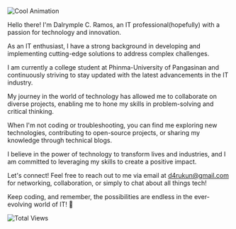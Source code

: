 ![Cool Animation](https://i.gifer.com/6M8G.gif)


Hello there! I'm Dalrymple C. Ramos, an IT professional(hopefully) with a passion for technology and innovation.

As an IT enthusiast, I have a strong background in developing and implementing cutting-edge solutions to address complex challenges.

I am currently a college student at Phinma-University of Pangasinan and continuously striving to stay updated with the latest advancements in the IT industry.

My journey in the world of technology has allowed me to collaborate on diverse projects, enabling me to hone my skills in problem-solving and critical thinking.

When I'm not coding or troubleshooting, you can find me exploring new technologies, contributing to open-source projects, or sharing my knowledge through technical blogs.

I believe in the power of technology to transform lives and industries, and I am committed to leveraging my skills to create a positive impact.

Let's connect! Feel free to reach out to me via email at d4rukun@gmail.com for networking, collaboration, or simply to chat about all things tech!

Keep coding, and remember, the possibilities are endless in the ever-evolving world of IT! 🚀

![Total Views](https://img.shields.io/badge/dynamic/json?color=blue&label=Total%20Views&query=views&url=https://api.countapi.xyz/hit/Dalramos/Dalramos)
